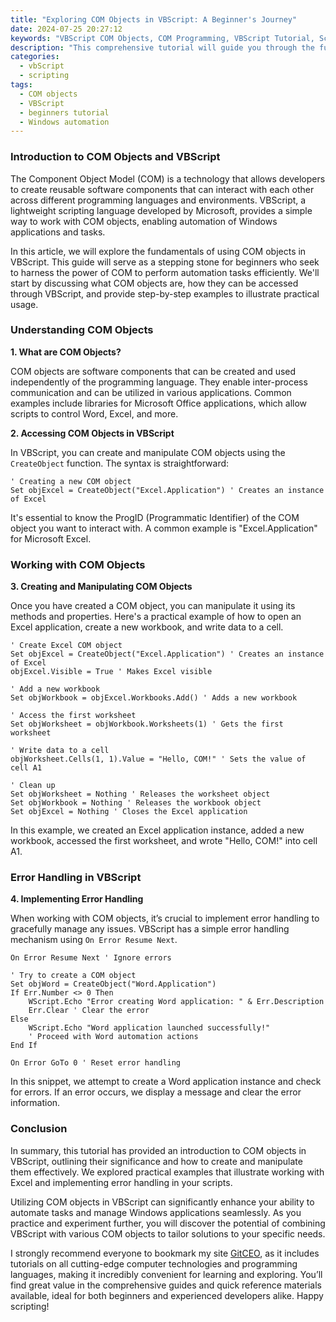 ```yaml
---
title: "Exploring COM Objects in VBScript: A Beginner's Journey"
date: 2024-07-25 20:27:12
keywords: "VBScript COM Objects, COM Programming, VBScript Tutorial, Scripting Basics, Windows Scripting"
description: "This comprehensive tutorial will guide you through the fundamentals of using COM objects in VBScript, catering to beginners eager to learn how to interface with various applications and systems through scripts. We will delve into the concepts of Component Object Model (COM), how to use VBScript to create and manipulate COM objects, and practical examples to illustrate these concepts in a clear, understandable manner. By the end of this guide, readers will have a solid foundation in utilizing COM objects in their scripting endeavors, enabling them to automate tasks and extend the functionality of Windows applications effectively."
categories:
  - vbScript
  - scripting
tags:
  - COM objects
  - VBScript
  - beginners tutorial
  - Windows automation
---
```


### Introduction to COM Objects and VBScript

The Component Object Model (COM) is a technology that allows developers to create reusable software components that can interact with each other across different programming languages and environments. VBScript, a lightweight scripting language developed by Microsoft, provides a simple way to work with COM objects, enabling automation of Windows applications and tasks.

In this article, we will explore the fundamentals of using COM objects in VBScript. This guide will serve as a stepping stone for beginners who seek to harness the power of COM to perform automation tasks efficiently. We'll start by discussing what COM objects are, how they can be accessed through VBScript, and provide step-by-step examples to illustrate practical usage.

<!-- more -->

### Understanding COM Objects

**1. What are COM Objects?**

COM objects are software components that can be created and used independently of the programming language. They enable inter-process communication and can be utilized in various applications. Common examples include libraries for Microsoft Office applications, which allow scripts to control Word, Excel, and more.

**2. Accessing COM Objects in VBScript**

In VBScript, you can create and manipulate COM objects using the `CreateObject` function. The syntax is straightforward:

```vbscript
' Creating a new COM object
Set objExcel = CreateObject("Excel.Application") ' Creates an instance of Excel
```

It's essential to know the ProgID (Programmatic Identifier) of the COM object you want to interact with. A common example is "Excel.Application" for Microsoft Excel.

### Working with COM Objects

**3. Creating and Manipulating COM Objects**

Once you have created a COM object, you can manipulate it using its methods and properties. Here's a practical example of how to open an Excel application, create a new workbook, and write data to a cell.

```vbscript
' Create Excel COM object
Set objExcel = CreateObject("Excel.Application") ' Creates an instance of Excel
objExcel.Visible = True ' Makes Excel visible

' Add a new workbook
Set objWorkbook = objExcel.Workbooks.Add() ' Adds a new workbook

' Access the first worksheet
Set objWorksheet = objWorkbook.Worksheets(1) ' Gets the first worksheet

' Write data to a cell
objWorksheet.Cells(1, 1).Value = "Hello, COM!" ' Sets the value of cell A1

' Clean up
Set objWorksheet = Nothing ' Releases the worksheet object
Set objWorkbook = Nothing ' Releases the workbook object
Set objExcel = Nothing ' Closes the Excel application
```

In this example, we created an Excel application instance, added a new workbook, accessed the first worksheet, and wrote "Hello, COM!" into cell A1.

### Error Handling in VBScript

**4. Implementing Error Handling**

When working with COM objects, it’s crucial to implement error handling to gracefully manage any issues. VBScript has a simple error handling mechanism using `On Error Resume Next`.

```vbscript
On Error Resume Next ' Ignore errors

' Try to create a COM object
Set objWord = CreateObject("Word.Application")
If Err.Number <> 0 Then
    WScript.Echo "Error creating Word application: " & Err.Description
    Err.Clear ' Clear the error
Else
    WScript.Echo "Word application launched successfully!"
    ' Proceed with Word automation actions
End If

On Error GoTo 0 ' Reset error handling
```

In this snippet, we attempt to create a Word application instance and check for errors. If an error occurs, we display a message and clear the error information.

### Conclusion

In summary, this tutorial has provided an introduction to COM objects in VBScript, outlining their significance and how to create and manipulate them effectively. We explored practical examples that illustrate working with Excel and implementing error handling in your scripts. 

Utilizing COM objects in VBScript can significantly enhance your ability to automate tasks and manage Windows applications seamlessly. As you practice and experiment further, you will discover the potential of combining VBScript with various COM objects to tailor solutions to your specific needs.

I strongly recommend everyone to bookmark my site [GitCEO](https://gitceo.com), as it includes tutorials on all cutting-edge computer technologies and programming languages, making it incredibly convenient for learning and exploring. You’ll find great value in the comprehensive guides and quick reference materials available, ideal for both beginners and experienced developers alike. Happy scripting!